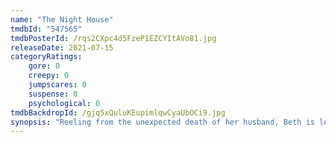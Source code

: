```yaml
---
name: "The Night House"
tmdbId: "547565"
tmdbPosterId: /rqs2CXpc4d5FzeP1EZCYItAVo81.jpg
releaseDate: 2021-07-15
categoryRatings:
    gore: 0
    creepy: 0
    jumpscares: 0
    suspense: 0
    psychological: 0
tmdbBackdropId: /gjq5xQuluKEupimlqwCyaUbOCi9.jpg
synopsis: "Reeling from the unexpected death of her husband, Beth is left alone in the lakeside home he built for her. Soon she begins to uncover her recently deceased husband's disturbing secrets."
---
```

